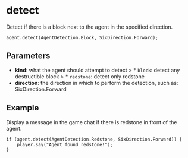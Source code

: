 # detect

Detect if there is a block next to the agent in the specified direction.

```sig
agent.detect(AgentDetection.Block, SixDirection.Forward);
```

## Parameters

* **kind**: what the agent should attempt to detect > * `block`: detect any destructible block > * `redstone`: detect only redstone
* **direction**: the direction in which to perform the detection, such as: SixDirection.Forward

## Example

Display a message in the game chat if there is redstone in front of the agent.

```blocks
if (agent.detect(AgentDetection.Redstone, SixDirection.Forward)) {
    player.say("Agent found redstone!");
}
```
